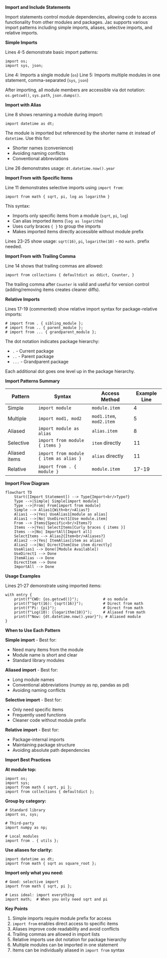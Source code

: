 **Import and Include Statements**

Import statements control module dependencies, allowing code to access functionality from other modules and packages. Jac supports various import patterns including simple imports, aliases, selective imports, and relative imports.

**Simple Imports**

Lines 4-5 demonstrate basic import patterns:

```
import os;
import sys, json;
```

Line 4: Imports a single module (`os`)
Line 5: Imports multiple modules in one statement, comma-separated (`sys`, `json`)

After importing, all module members are accessible via dot notation: `os.getcwd()`, `sys.path`, `json.dumps()`.

**Import with Alias**

Line 8 shows renaming a module during import:

```
import datetime as dt;
```

The module is imported but referenced by the shorter name `dt` instead of `datetime`. Use this for:
- Shorter names (convenience)
- Avoiding naming conflicts
- Conventional abbreviations

Line 26 demonstrates usage: `dt.datetime.now().year`

**Import From with Specific Items**

Line 11 demonstrates selective imports using `import from`:

```
import from math { sqrt, pi, log as logarithm }
```

This syntax:
- Imports only specific items from a module (`sqrt`, `pi`, `log`)
- Can alias imported items (`log as logarithm`)
- Uses curly braces `{ }` to group the imports
- Makes imported items directly accessible without module prefix

Lines 23-25 show usage: `sqrt(16)`, `pi`, `logarithm(10)` - no `math.` prefix needed.

**Import From with Trailing Comma**

Line 14 shows that trailing commas are allowed:

```
import from collections { defaultdict as ddict, Counter, }
```

The trailing comma after `Counter` is valid and useful for version control (adding/removing items creates cleaner diffs).

**Relative Imports**

Lines 17-19 (commented) show relative import syntax for package-relative imports:

```
# import from . { sibling_module };
# import from .. { parent_module };
# import from ... { grandparent_module };
```

The dot notation indicates package hierarchy:
- `.` - Current package
- `..` - Parent package
- `...` - Grandparent package

Each additional dot goes one level up in the package hierarchy.

**Import Patterns Summary**

| Pattern | Syntax | Access Method | Example Line |
|---------|--------|---------------|--------------|
| Simple | `import module` | `module.item` | 4 |
| Multiple | `import mod1, mod2` | `mod1.item`, `mod2.item` | 5 |
| Aliased | `import module as alias` | `alias.item` | 8 |
| Selective | `import from module { items }` | `item` directly | 11 |
| Aliased items | `import from module { item as alias }` | `alias` directly | 11 |
| Relative | `import from . { module }` | `module.item` | 17-19 |

**Import Flow Diagram**

```mermaid
flowchart TD
    Start([Import Statement]) --> Type{Import<br/>Type?}
    Type -->|Simple| Simple[import module]
    Type -->|From| From[import from module]
    Simple --> Alias1{With<br/>Alias?}
    Alias1 -->|Yes| UseAlias1[module as alias]
    Alias1 -->|No| UseDirect1[Use module.item]
    From --> Items{Specific<br/>Items?}
    Items -->|Yes| SelectItems[Curly braces { items }]
    Items -->|No| ImportAll[Import all]
    SelectItems --> Alias2{Item<br/>Aliases?}
    Alias2 -->|Yes| ItemAlias[item as alias]
    Alias2 -->|No| DirectItem[Use item directly]
    UseAlias1 --> Done([Module Available])
    UseDirect1 --> Done
    ItemAlias --> Done
    DirectItem --> Done
    ImportAll --> Done
```

**Usage Examples**

Lines 21-27 demonstrate using imported items:

```
with entry {
    print(f"CWD: {os.getcwd()}");           # os module
    print(f"Sqrt(16): {sqrt(16)}");         # Direct from math
    print(f"Pi: {pi}");                     # Direct from math
    print(f"Log(10): {logarithm(10)}");     # Aliased from math
    print(f"Now: {dt.datetime.now().year}"); # Aliased module
}
```

**When to Use Each Pattern**

**Simple import** - Best for:
- Need many items from the module
- Module name is short and clear
- Standard library modules

**Aliased import** - Best for:
- Long module names
- Conventional abbreviations (numpy as np, pandas as pd)
- Avoiding naming conflicts

**Selective import** - Best for:
- Only need specific items
- Frequently used functions
- Cleaner code without module prefix

**Relative import** - Best for:
- Package-internal imports
- Maintaining package structure
- Avoiding absolute path dependencies

**Import Best Practices**

**At module top:**
```
import os;
import sys;
import from math { sqrt, pi };
import from collections { defaultdict };
```

**Group by category:**
```
# Standard library
import os, sys;

# Third-party
import numpy as np;

# Local modules
import from . { utils };
```

**Use aliases for clarity:**
```
import datetime as dt;
import from math { sqrt as square_root };
```

**Import only what you need:**
```
# Good: selective import
import from math { sqrt, pi };

# Less ideal: import everything
import math;  # When you only need sqrt and pi
```

**Key Points**

1. Simple imports require module prefix for access
2. `import from` enables direct access to specific items
3. Aliases improve code readability and avoid conflicts
4. Trailing commas are allowed in import lists
5. Relative imports use dot notation for package hierarchy
6. Multiple modules can be imported in one statement
7. Items can be individually aliased in `import from` syntax
